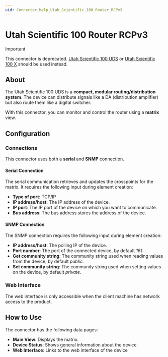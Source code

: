 ```yaml
---
uid: Connector_help_Utah_Scientific_100_Router_RCPv3
---
```


# Utah Scientific 100 Router RCPv3

> [!IMPORTANT]
> This connector is deprecated. [Utah Scientific 100 UDS](xref:Connector_help_Utah_Scientific_100_UDS) or [Utah Scientific 100 X](xref:Connector_help_Utah_Scientific_100_X) should be used instead.

## About

The Utah Scientific 100 UDS is a **compact, modular routing/distribution system**. The device can distribute signals like a DA (distribution amplifier) but also route them like a digital switcher.

With this connector, you can monitor and control the router using a **matrix** view.

## Configuration

### Connections

This connector uses both a **serial** and **SNMP** connection.

#### Serial Connection

The serial communication retrieves and updates the crosspoints for the matrix. It requires the following input during element creation:

- **Type of port:** TCP/IP
- **IP address/host**: The IP address of the device.
- **IP port**: The IP port of the device on which you want to communicate.
- **Bus address**: The bus address stores the address of the device.

#### SNMP Connection

The SNMP connection requires the following input during element creation:

- **IP address/host**: The polling IP of the device.
- **Port number**: The port of the connected device, by default *161*.
- **Get community string**: The community string used when reading values from the device, by default *public.*
- **Set community string**: The community string used when setting values on the device, by default *private*.

### Web Interface

The web interface is only accessible when the client machine has network access to the product.

## How to Use

The connector has the following data pages:

- **Main View**: Displays the matrix.
- **Device Status**: Shows general information about the device.
- **Web Interface**: Links to the web interface of the device
